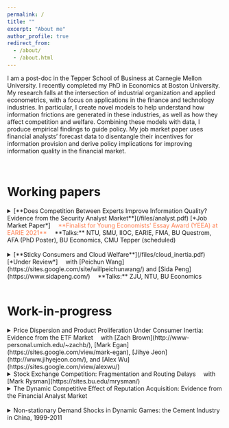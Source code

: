 ```yaml
---
permalink: /
title: ""
excerpt: "About me"
author_profile: true
redirect_from:
  - /about/
  - /about.html
---
```


I am a post-doc in the Tepper School of Business at Carnegie Mellon University. I recently completed my PhD in Economics at Boston University. My research falls at the intersection of industrial organization and applied econometrics, with a focus on applications in the finance and technology industries. In particular, I create novel models to help understand how information frictions are generated in these industries, as well as how they affect competition and welfare. Combining these models with data, I produce empirical findings to guide policy. My job market paper uses financial analysts’ forecast data to disentangle their incentives for information provision and derive policy implications for improving information quality in the financial market.

<br>

# Working papers

<details>
<summary markdown='span'>
[**Does Competition Between Experts Improve Information Quality? Evidence from the Security Analyst Market**](/files/analyst.pdf)  [*Job Market Paper*]           
<span style="color:coral">
&emsp;**Finalist for Young Economists' Essay Award (YEEA) at EARIE 2021**
</span>    
&emsp;**Talks:** NTU, SMU, IIOC, EARIE, FMA, BU Questrom, AFA (PhD Poster), BU Economics, CMU Tepper (scheduled)         
</summary>

* *Financial analysts are rewarded for being* ***the most accurate****. This leads them to distort their forecasts to differentiate themselves from their peers, but also disciplines their optimism bias. In the current market, the disciplinary effect dominates while both effects are present, so it is optimal to have moderate competition between analysts to both improve aggregate information and contain the distortion.*

<img src="/images/distortion.png" class = "center" width="600" />

<img src="/images/discipline.png" class = "center" width="600" />

</details>

<br>

<details>
<summary markdown='span'>
[**Sticky Consumers and Cloud Welfare**](/files/cloud_inertia.pdf)   [*Under Review*]     
&emsp;with [Peichun Wang](https://sites.google.com/site/willpeichunwang/) and [Sida Peng](https://www.sidapeng.com/)      
&emsp;**Talks:** ZJU, NTU, BU Economics
</summary>      

* *Cloud computing creates big welfare benefits, particularly for smaller firms, but we find that cloud customers are sticky to old cloud products, thus undermining cloud's benefits. Cloud migration services and introductory discounts, which incentivize firms to try new products, can improve both consumer welfare and provider revenue.*

<img src="/images/rd_cloud_inertia.png" class = "center" width = "600" />

</details>

<br>

# Work-in-progress
<details>
<summary markdown='span'>
Price Dispersion and Product Proliferation Under Consumer Inertia: Evidence from the ETF Market    
&emsp;with [Zach Brown](http://www-personal.umich.edu/~zachb/), [Mark Egan](https://sites.google.com/view/mark-egan), [Jihye Jeon](http://www.jihyejeon.com/), and [Alex Wu](https://sites.google.com/view/alexwu/)     
</summary>
</details>


<details>
<summary markdown='span'>
Stock Exchange Competition: Fragmentation and Routing Delays  
&emsp;with [Mark Rysman](https://sites.bu.edu/mrysman/)
</summary>
</details>


<details>
<summary markdown='span'>
The Dynamic Competitive Effect of Reputation Acquisition: Evidence from the Financial Analyst Market   
</summary>
</details>
<br/>

<details>
<summary markdown='span'>
Non-stationary Demand Shocks in Dynamic Games: the Cement Industry in China, 1999-2011   
</summary>
</details>
<br/>
